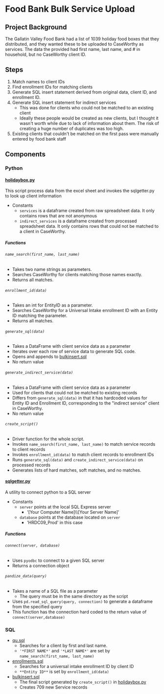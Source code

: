 # Food Bank Bulk Service Upload

## Project Background

The Gallatin Valley Food Bank had a list of 1039 holiday food boxes that they distributed, and they wanted these to be uploaded to CaseWorthy as services. The data the provided had first name, last name, and # in household, but no CaseWorthy client ID.

## Steps

1. Match names to client IDs
1. Find enrollment IDs for matching clients
1. Generate SQL insert statement derived from original data, client ID, and enrollment ID.
1. Generate SQL insert statement for indirect services
   - This was done for clients who could not be matched to an existing client
   - Ideally these people would be created as new clients, but I thought it wasn't worth while due to lack of information about them. The risk of creating a huge number of duplicates was too high.
1. Existing clients that couldn't be matched on the first pass were manually entered by food bank staff
   
   
## Components

### Python

#### [holidaybox.py](holidaybox.py)

This script process data from the excel sheet and invokes the sqlgetter.py to look up client information

- Constants
  - `services` is a dataframe created from raw spreadsheet data. It only contains rows that are not anonymous
  - `indirect_services` is a dataframe created from processed spreadsheet data. It only contains rows that could not be matched to a client in CaseWorthy.
  
##### Functions

###### `name_search(first_name, last_name)` 

- Takes two name strings as parameters.
- Searches CaseWorthy for clients matching those names exactly.
- Returns all matches.
  
###### `enrollment_id(data)`

- Takes an int for EntityID as a parameter.
- Searches CaseWorthy for a Universal Intake enrollment ID with an Entity ID matching the parameter.
- Returns all matches.
  
###### `generate_sql(data)`
- Takes a DataFrame with client service data as a parameter
- Iterates over each row of service data to generate SQL code.
- Opens and appends to [bulkinsert.sql](bulkinsert.sql)
- No return value
    
###### `generate_indirect_service(data)`
- Takes a DataFrame with client service data as a parameter
- Used for clients that could not be matched to existing records
- Differs from `generate_sql(data)` in that it has hardcoded values for Entity ID and Enrollment ID, corresponding to the "indirect service" client in CaseWorthy.
- No return value
  
###### `create_script()`
- Driver function for the whole script.
- Invokes `name_search(first_name, last_name)` to match service records to client records
- Invokes `enrollment_id(data)` to match client records to enrollment IDs
- Runs `generate_sql(data)` and `create_indirect_service(data)` on processed records
- Generates lists of hard matches, soft matches, and no matches.


#### [sqlgetter.py](sqlgetter.py)
A utility to connect python to a SQL server

- Constants
  - `server` points at the local SQL Express server
    - '[Your Computer Name]\\\\[Your Server Name]'
  - `database` points at the database located on `server`
    - 'HRDC09_Prod' in this case
    
##### Functions

###### `connect(server, database)`
- Uses `pyodbc` to connect to a given SQL server
- Returns a connection object

###### `pandize_data(query)`
- Takes a name of a SQL file as a parameter
  - The query must be in the same directory as the script
- Uses `pd.read_sql_query(query, connection)` to generate a dataframe from the specified query
- This function has the connection hard coded to the return value of `connect(server,database)`

### SQL
- [qu.sql](qu.sql)
  - Searches for a client by first and last name.
  - `'*FIRST NAME*'` and `'*LAST NAME*'` are set by `name_search(first_name, last_name)`
- [enrollments.sql](enrollments.sql)
  - Searches for a universal intake enrollment ID by client ID
  - `**Entity ID**` is set by `enrollment_id(data)`
- [bulkinsert.sql](bulkinsert.sql)
  - The final script generated by `create_script()` in [holidaybox.py](holidaybox.py)
  - Creates 709 new Service records
